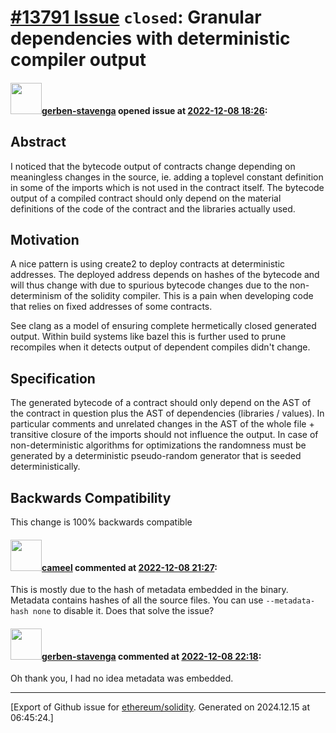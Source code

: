 # [\#13791 Issue](https://github.com/ethereum/solidity/issues/13791) `closed`: Granular dependencies with deterministic compiler output

#### <img src="https://avatars.githubusercontent.com/u/54682677?v=4" width="50">[gerben-stavenga](https://github.com/gerben-stavenga) opened issue at [2022-12-08 18:26](https://github.com/ethereum/solidity/issues/13791):

## Abstract

I noticed that the bytecode output of contracts change depending on meaningless changes in the source, ie. adding a toplevel constant definition in some of the imports which is not used in the contract itself. The bytecode output of a compiled contract should only depend on the material definitions of the code of the contract and the libraries actually used.
 
## Motivation

A nice pattern is using create2 to deploy contracts at deterministic addresses. The deployed address depends on hashes of the bytecode and will thus change with due to spurious bytecode changes due to the non-determinism of the solidity compiler. This is a pain when developing code that relies on fixed addresses of some contracts. 

See clang as a model of ensuring complete hermetically closed generated output. Within build systems like bazel this is further used to prune recompiles when it detects output of dependent compiles didn't change. 

## Specification

The generated bytecode of a contract should only depend on the AST of the contract in question plus the AST of dependencies (libraries / values). In particular comments and unrelated changes in the AST of the whole file + transitive closure of the imports should not influence the output. In case of non-deterministic algorithms for optimizations the randomness must be generated by a deterministic pseudo-random generator that is seeded deterministically.

## Backwards Compatibility

This change is 100% backwards compatible


#### <img src="https://avatars.githubusercontent.com/u/137030?v=4" width="50">[cameel](https://github.com/cameel) commented at [2022-12-08 21:27](https://github.com/ethereum/solidity/issues/13791#issuecomment-1343383500):

This is mostly due to the hash of metadata embedded in the binary. Metadata contains hashes of all the source files. You can use `--metadata-hash none` to disable it. Does that solve the issue?

#### <img src="https://avatars.githubusercontent.com/u/54682677?v=4" width="50">[gerben-stavenga](https://github.com/gerben-stavenga) commented at [2022-12-08 22:18](https://github.com/ethereum/solidity/issues/13791#issuecomment-1343448667):

Oh thank you, I had no idea metadata was embedded.


-------------------------------------------------------------------------------



[Export of Github issue for [ethereum/solidity](https://github.com/ethereum/solidity). Generated on 2024.12.15 at 06:45:24.]
